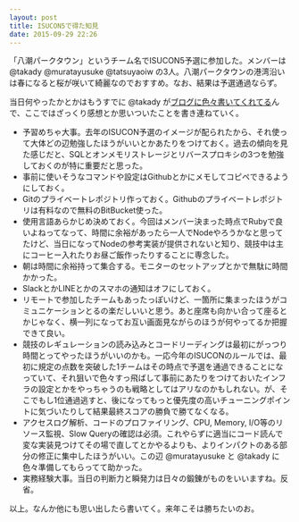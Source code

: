 ```yaml
---
layout: post
title: ISUCON5で得た知見
date: 2015-09-29 22:26
---
```


「八潮パークタウン」というチーム名でISUCON5予選に参加した。メンバーは @takady @muratayusuke @tatsuyaoiw の3人。八潮パークタウンの港湾沿いは春になると桜が咲いて綺麗なのでおすすめ。なお、結果は予選通過ならず。

当日何やったかとかはもうすでに @takady が[ブログに色々書いてくれてる](http://blog.takady.net/blog/2015/09/29/isucon5-qualifier/)んで、ここではざっくり感想とか思いついたことを書き連ねていく。

- 予習めちゃ大事。去年のISUCON予選のイメージが配られたから、それ使って大体どの辺勉強したほうがいいとかあたりをつけておく。過去の傾向を見た感じだと、SQLとオンメモリストレージとリバースプロキシの3つを勉強しておくのが特に重要だと思った。
- 事前に使いそうなコマンドや設定はGithubとかにメモしてコピペできるようにしておく。
- Gitのプライベートレポジトリ作っておく。Githubのプライベートレポジトリは有料なので無料のBitBucket使った。
- 使用言語あらかじめ決めておく。今回はメンバー決まった時点でRubyで良いよねってなって、時間に余裕があったら一人でNodeやろうかなと思ってたけど、当日になってNodeの参考実装が提供されないと知り、競技中は主にコーヒー入れたりお昼ご飯作ったりすることに専念した。
- 朝は時間に余裕持って集合する。モニターのセットアップとかで無駄に時間かかった。
- SlackとかLINEとかのスマホの通知はオフにしておく。
- リモートで参加したチームもあったっぽいけど、一箇所に集まったほうがコミュニケーションとるの楽だしいいと思う。あと座席も向かい合って座るとかじゃなく、横一列になってお互い画面見ながらのほうが何やってるか把握できて良い。
- 競技のレギュレーションの読み込みとコードリーディングは最初にがっつり時間とってやったほうがいいのかも。一応今年のISUCONのルールでは、最初に規定の点数を突破した1チームはその時点で予選を通過できることになっていて、それ狙いで色々すっ飛ばして事前にあたりをつけておいたインフラの設定とかをやっちゃうのも戦略としてはアリなのかもしれない。が、そこでもし1位通過逃すと、後になってもっと優先度の高いチューニングポイントに気づいたりして結果最終スコアの勝負で勝てなくなる。
- アクセスログ解析、コードのプロファイリング、CPU, Memory, I/O等のリソース監視、Slow Queryの確認は必須。これやらずに適当にコード読んで変な実装見つけてその場で直してとかやるよりも、よりインパクトのある部分の修正に集中したほうがいい。この辺 @muratayusuke と @takady に色々準備してもらってて助かった。
- 実務経験大事。当日の判断力と瞬発力は日々の鍛錬がものをいいますね。反省。

以上。なんか他にも思い出したら書いてく。来年こそは勝ちたいのお。
